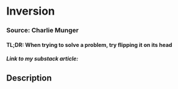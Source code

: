 # Inversion
### Source: Charlie Munger
#### TL;DR: When trying to solve a problem, try flipping it on its head

##### Link to my substack article: 

## Description

